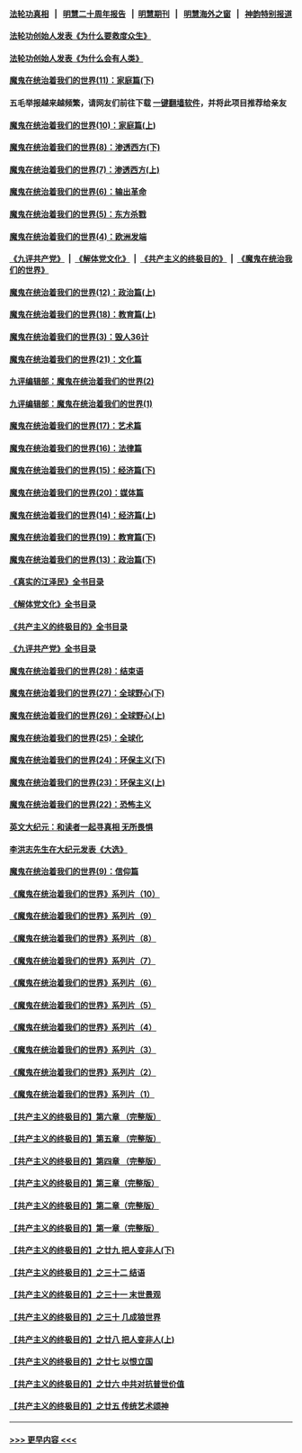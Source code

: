 #### [法轮功真相](https://github.com/gfw-breaker/truth/blob/master/README.md?t=0) &nbsp;&nbsp;|&nbsp;&nbsp; [明慧二十周年报告](https://github.com/gfw-breaker/mh-reports/blob/master/README.md?t=0) &nbsp;&nbsp;|&nbsp;&nbsp;[明慧期刊](https://github.com/gfw-breaker/mh-qikan) &nbsp;&nbsp;|&nbsp;&nbsp; [明慧海外之窗](https://github.com/gfw-breaker/mh-news/blob/master/README.md?t=0) &nbsp;&nbsp;|&nbsp;&nbsp; [神韵特别报道](https://github.com/gfw-breaker/mh-news/blob/master/shenyun.md?t=0)
#### [法轮功创始人发表《为什么要救度众生》](../pages/nsc422/n13975246.md?t=04242143) 
#### [法轮功创始人发表《为什么会有人类》](../pages/nsc422/n13912117.md?t=04242143) 
#### [魔鬼在统治着我们的世界(11)：家庭篇(下)](../pages/nsc422/n10440961.md?t=04242143) 
#### 五毛举报越来越频繁，请网友们前往下载 [一键翻墙软件](https://github.com/gfw-breaker/ssr-accounts)，并将此项目推荐给亲友
#### [魔鬼在统治着我们的世界(10)：家庭篇(上)](../pages/nsc422/n10435448.md?t=04242143) 
#### [魔鬼在统治着我们的世界(8)：渗透西方(下)](../pages/nsc422/n10429603.md?t=04242143) 
#### [魔鬼在统治着我们的世界(7)：渗透西方(上)](../pages/nsc422/n10426013.md?t=04242143) 
#### [魔鬼在统治着我们的世界(6)：输出革命](../pages/nsc422/n10421536.md?t=04242143) 
#### [魔鬼在统治着我们的世界(5)：东方杀戮](../pages/nsc422/n10417707.md?t=04242143) 
#### [魔鬼在统治着我们的世界(4)：欧洲发端](../pages/nsc422/n10414890.md?t=04242143) 
#### [《九评共产党》](https://github.com/begood0513/9ping.md/blob/master/README.md) &nbsp;|&nbsp; [《解体党文化》](../../../../jtdwh.md/blob/master/README.md)  &nbsp;|&nbsp; [《共产主义的终极目的》](../../../../gczydzjmd.md/blob/master/README.md) &nbsp;|&nbsp; [《魔鬼在统治我们的世界》](../../../../mgztzwmdsj.md/blob/master/README.md) 
#### [魔鬼在统治着我们的世界(12)：政治篇(上)](../pages/nsc422/n10444576.md?t=04242143) 
#### [魔鬼在统治着我们的世界(18)：教育篇(上)](../pages/nsc422/n10526970.md?t=04242143) 
#### [魔鬼在统治着我们的世界(3)：毁人36计](../pages/nsc422/n10411583.md?t=04242143) 
#### [魔鬼在统治着我们的世界(21)：文化篇](../pages/nsc422/n10597706.md?t=04242143) 
#### [九评编辑部：魔鬼在统治着我们的世界(2)](../pages/nsc422/n10410036.md?t=04242143) 
#### [九评编辑部：魔鬼在统治着我们的世界(1)](../pages/nsc422/n10406825.md?t=04242143) 
#### [魔鬼在统治着我们的世界(17)：艺术篇](../pages/nsc422/n10499093.md?t=04242143) 
#### [魔鬼在统治着我们的世界(16)：法律篇](../pages/nsc422/n10485969.md?t=04242143) 
#### [魔鬼在统治着我们的世界(15)：经济篇(下)](../pages/nsc422/n10469975.md?t=04242143) 
#### [魔鬼在统治着我们的世界(20)：媒体篇](../pages/nsc422/n10586579.md?t=04242143) 
#### [魔鬼在统治着我们的世界(14)：经济篇(上)](../pages/nsc422/n10457370.md?t=04242143) 
#### [魔鬼在统治着我们的世界(19)：教育篇(下)](../pages/nsc422/n10564808.md?t=04242143) 
#### [魔鬼在统治着我们的世界(13)：政治篇(下)](../pages/nsc422/n10448270.md?t=04242143) 
#### [《真实的江泽民》全书目录](../pages/nsc422/n13721399.md?t=04242143) 
#### [《解体党文化》全书目录](../pages/nsc422/n13721157.md?t=04242143) 
#### [《共产主义的终极目的》全书目录](../pages/nsc422/n13721048.md?t=04242143) 
#### [《九评共产党》全书目录](../pages/nsc422/n13708085.md?t=04242143) 
#### [魔鬼在统治着我们的世界(28)：结束语](../pages/nsc422/n10936246.md?t=04242143) 
#### [魔鬼在统治着我们的世界(27)：全球野心(下)](../pages/nsc422/n10928319.md?t=04242143) 
#### [魔鬼在统治着我们的世界(26)：全球野心(上)](../pages/nsc422/n10900318.md?t=04242143) 
#### [魔鬼在统治着我们的世界(25)：全球化](../pages/nsc422/n10788205.md?t=04242143) 
#### [魔鬼在统治着我们的世界(24)：环保主义(下)](../pages/nsc422/n10695307.md?t=04242143) 
#### [魔鬼在统治着我们的世界(23)：环保主义(上)](../pages/nsc422/n10688613.md?t=04242143) 
#### [魔鬼在统治着我们的世界(22)：恐怖主义](../pages/nsc422/n10614727.md?t=04242143) 
#### [英文大纪元：和读者一起寻真相 无所畏惧](../pages/nsc422/n12542027.md?t=04242143) 
#### [李洪志先生在大纪元发表《大选》](../pages/nsc422/n12534746.md?t=04242143) 
#### [魔鬼在统治着我们的世界(9)：信仰篇](../pages/nsc422/n10432159.md?t=04242143) 
#### [《魔鬼在统治着我们的世界》系列片（10）](../pages/nsc422/n12292670.md?t=04242143) 
#### [《魔鬼在统治着我们的世界》系列片（9）](../pages/nsc422/n12290859.md?t=04242143) 
#### [《魔鬼在统治着我们的世界》系列片（8）](../pages/nsc422/n12287445.md?t=04242143) 
#### [《魔鬼在统治着我们的世界》系列片（7）](../pages/nsc422/n12283425.md?t=04242143) 
#### [《魔鬼在统治着我们的世界》系列片（6）](../pages/nsc422/n12282314.md?t=04242143) 
#### [《魔鬼在统治着我们的世界》系列片（5）](../pages/nsc422/n12281419.md?t=04242143) 
#### [《魔鬼在统治着我们的世界》系列片（4）](../pages/nsc422/n12274024.md?t=04242143) 
#### [《魔鬼在统治着我们的世界》系列片（3）](../pages/nsc422/n12271322.md?t=04242143) 
#### [《魔鬼在统治着我们的世界》系列片（2）](../pages/nsc422/n12269049.md?t=04242143) 
#### [《魔鬼在统治着我们的世界》系列片（1）](../pages/nsc422/n12267575.md?t=04242143) 
#### [【共产主义的终极目的】第六章 （完整版）](../pages/nsc422/n11428913.md?t=04242143) 
#### [【共产主义的终极目的】第五章 （完整版）](../pages/nsc422/n11428912.md?t=04242143) 
#### [【共产主义的终极目的】第四章 （完整版）](../pages/nsc422/n11428907.md?t=04242143) 
#### [【共产主义的终极目的】第三章（完整版）](../pages/nsc422/n11428848.md?t=04242143) 
#### [【共产主义的终极目的】第二章（完整版）](../pages/nsc422/n11428831.md?t=04242143) 
#### [【共产主义的终极目的】第一章（完整版）](../pages/nsc422/n11417651.md?t=04242143) 
#### [【共产主义的终极目的】之廿九 把人变非人(下)](../pages/nsc422/n11344140.md?t=04242143) 
#### [【共产主义的终极目的】之三十二 结语](../pages/nsc422/n11360535.md?t=04242143) 
#### [【共产主义的终极目的】之三十一 末世景观](../pages/nsc422/n11351129.md?t=04242143) 
#### [【共产主义的终极目的】之三十 几成狼世界](../pages/nsc422/n11348280.md?t=04242143) 
#### [【共产主义的终极目的】之廿八 把人变非人(上)](../pages/nsc422/n11340492.md?t=04242143) 
#### [【共产主义的终极目的】之廿七 以恨立国](../pages/nsc422/n11336944.md?t=04242143) 
#### [【共产主义的终极目的】之廿六 中共对抗普世价值](../pages/nsc422/n11324785.md?t=04242143) 
#### [【共产主义的终极目的】之廿五 传统艺术颂神](../pages/nsc422/n11296396.md?t=04242143) 

----
#### [ >>> 更早内容 <<< ](../indexes/nsc422-earlier.md)
